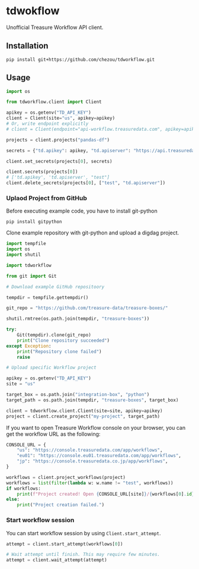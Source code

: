 # tdwokflow

Unofficial Treasure Workflow API client.

## Installation

```shell script
pip install git+https://github.com/chezou/tdworkflow.git
```

## Usage

```python
import os

from tdworkflow.client import Client

apikey = os.getenv("TD_API_KEY")
client = Client(site="us", apikey=apikey)
# Or, write endpoint explicitly
# client = Client(endpoint="api-workflow.treasuredata.com", apikey=apikey)

projects = client.projects("pandas-df")

secrets = {"td.apikey": apikey, "td.apiserver": "https://api.treasuredata.com", "test": "secret-foo"}

client.set_secrets(projects[0], secrets)

client.secrets(projects[0])
# ['td.apikey', 'td.apiserver', "test"]
client.delete_secrets(projects[0], ["test", "td.apiserver"])
```

### Uplaod Project from GitHub

Before executing example code, you have to install git-python

```shell script
pip install gitpython
```

Clone example repository with git-python and upload a digdag project.

```python
import tempfile
import os
import shutil

import tdworkflow

from git import Git

# Download example GitHub repositoory

tempdir = tempfile.gettempdir()

git_repo = "https://github.com/treasure-data/treasure-boxes/"

shutil.rmtree(os.path.join(tempdir, "treasure-boxes"))

try:
    Git(tempdir).clone(git_repo)
    print("Clone repository succeeded")
except Exception:
    print("Repository clone failed")
    raise

# Upload specific Workflow project

apikey = os.getenv("TD_API_KEY")
site = "us"

target_box = os.path.join("integration-box", "python")
target_path = os.path.join(tempdir, "treasure-boxes", target_box)

client = tdworkflow.client.Client(site=site, apikey=apikey)
project = client.create_project("my-project", target_path)
```

If you want to open Treasure Workflow console on your browser, you can get the workflow URL as the following:

```python
CONSOLE_URL = {
    "us": "https://console.treasuredata.com/app/workflows",
    "eu01": "https://console.eu01.treasuredata.com/app/workflows",
    "jp": "https://console.treasuredata.co.jp/app/workflows",
}

workflows = client.project_workflows(project)
workflows = list(filter(lambda w: w.name != "test", workflows))
if workflows:
    print(f"Project created! Open {CONSOLE_URL[site]}/{workflows[0].id}/info on your browser and clieck 'New Run' button.")
else:
    print("Project creation failed.")
```

### Start workflow session

You can start workflow session by using `Client.start_attempt`.

```python
attempt = client.start_attempt(workflows[0])

# Wait attempt until finish. This may require few minutes.
attempt = client.wait_attempt(attempt)
```
